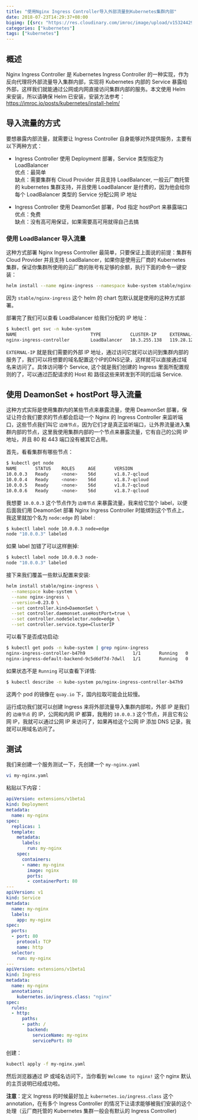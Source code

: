 ```yaml
---
title: "使用Nginx Ingress Controller导入外部流量到Kubernetes集群内部"
date: 2018-07-23T14:29:37+08:00
bigimg: [{src: "https://res.cloudinary.com/imroc/image/upload/v1532442992/blog/banner/matrix.jpg", desc: "Matrix"}]
categories: ["kubernetes"]
tags: ["kubernetes"]
---
```


## 概述

Nginx Ingress Controller 是 Kubernetes Ingress Controller 的一种实现，作为反向代理将外部流量导入集群内部，实现将 Kubernetes 内部的 Service 暴露给外部，这样我们就能通过公网或内网直接访问集群内部的服务。本文使用 Helm 来安装，所以请确保 Helm 已安装，安装方法参考：https://imroc.io/posts/kubernetes/install-helm/

## 导入流量的方式

要想暴露内部流量，就需要让 Ingress Controller 自身能够对外提供服务，主要有以下两种方式：

- Ingress Controller 使用 Deployment 部署，Service 类型指定为 LoadBalancer  
  优点：最简单  
  缺点：需要集群有 Cloud Provider 并且支持 LoadBalancer, 一般云厂商托管的 kubernetes 集群支持，并且使用 LoadBalancer 是付费的，因为他会给你每个 LoadBalancer 类型的 Service 分配公网 IP 地址

- Ingress Controller 使用 DeamonSet 部署，Pod 指定 hostPort 来暴露端口   
  优点：免费  
  缺点：没有高可用保证，如果需要高可用就得自己去搞

### 使用 LoadBalancer 导入流量

这种方式部署 Nginx Ingress Controller 最简单，只要保证上面说的前提：集群有 Cloud Provider 并且支持 LoadBalancer，如果你是使用云厂商的 Kubernetes 集群，保证你集群所使用的云厂商的账号有足够的余额，执行下面的命令一键安装：

``` bash
helm install --name nginx-ingress --namespace kube-system stable/nginx-ingress
```

因为 `stable/nginx-ingress` 这个 helm 的 chart 包默认就是使用的这种方式部署。

部署完了我们可以查看 LoadBalancer 给我们分配的 IP 地址：

``` bash
$ kubectl get svc -n kube-system
NAME                            TYPE           CLUSTER-IP     EXTERNAL-IP      PORT(S)                      AGE
nginx-ingress-controller        LoadBalancer   10.3.255.138   119.28.121.125   80:30113/TCP,443:32564/TCP   21h
```

`EXTERNAL-IP` 就是我们需要的外部 IP 地址，通过访问它就可以访问到集群内部的服务了，我们可以将想要的域名配置这个IP的DNS记录，这样就可以直接通过域名来访问了。具体访问哪个 Service, 这个就是我们创建的 Ingress 里面所配置规则的了，可以通过匹配请求的 Host 和 路径这些来转发到不同的后端 Service.

## 使用 DeamonSet + hostPort 导入流量

这种方式实际是使用集群内的某些节点来暴露流量，使用 DeamonSet 部署，保证让符合我们要求的节点都会启动一个 Nginx 的 Ingress Controller 来监听端口，这些节点我们叫它 `边缘节点`，因为它们才是真正监听端口，让外界流量进入集群内部的节点，这里我使用集群内部的一个节点来暴露流量，它有自己的公网 IP 地址，并且 80 和 443 端口没有被其它占用。

首先，看看集群有哪些节点：

``` bash
$ kubectl get node
NAME       STATUS    ROLES     AGE       VERSION
10.0.0.3   Ready     <none>    56d       v1.8.7-qcloud
10.0.0.4   Ready     <none>    56d       v1.8.7-qcloud
10.0.0.5   Ready     <none>    56d       v1.8.7-qcloud
10.0.0.6   Ready     <none>    56d       v1.8.7-qcloud
```

我想要 `10.0.0.3` 这个节点作为 `边缘节点` 来暴露流量，我来给它加个 label，以便后面我们用 DeamonSet 部署 Nginx Ingress Controller 时能绑到这个节点上，我这里就加个名为 `node:edge` 的 label :

``` bash
$ kubectl label node 10.0.0.3 node=edge
node "10.0.0.3" labeled
```

如果 label 加错了可以这样删掉:

``` bash
$ kubectl label node 10.0.0.3 node-
node "10.0.0.3" labeled
```

接下来我们覆盖一些默认配置来安装:

``` bash
helm install stable/nginx-ingress \
  --namespace kube-system \
  --name nginx-ingress \
  --version=0.23.0 \
  --set controller.kind=DaemonSet \
  --set controller.daemonset.useHostPort=true \
  --set controller.nodeSelector.node=edge \
  --set controller.service.type=ClusterIP
```

可以看下是否成功启动:

``` bash
$ kubectl get pods -n kube-system | grep nginx-ingress
nginx-ingress-controller-b47h9                  1/1       Running   0          1h
nginx-ingress-default-backend-9c5d6df7d-7dwll   1/1       Running   0          1h
```

如果状态不是 `Running`  可以查看下详情:

``` bash
$ kubectl describe -n kube-system po/nginx-ingress-controller-b47h9
```

这两个 pod 的镜像在 `quay.io` 下，国内拉取可能会比较慢。

运行成功我们就可以创建 Ingress 来将外部流量导入集群内部啦，外部 IP 是我们的 `边缘节点` 的 IP，公网和内网 IP 都算，我用的 `10.0.0.3` 这个节点，并且它有公网 IP，我就可以通过公网 IP 来访问了，如果再给这个公网 IP 添加 DNS 记录，我就可以用域名访问了。

## 测试

我们来创建一个服务测试一下，先创建一个 `my-nginx.yaml` 

``` bash
vi my-nginx.yaml
```

粘贴以下内容：

``` yaml
apiVersion: extensions/v1beta1
kind: Deployment
metadata:
  name: my-nginx
spec:
  replicas: 1
  template:
    metadata:
      labels:
        run: my-nginx
    spec:
      containers:
      - name: my-nginx
        image: nginx
        ports:
        - containerPort: 80
---
apiVersion: v1
kind: Service
metadata:
  name: my-nginx
  labels:
    app: my-nginx
spec:
  ports:
  - port: 80
    protocol: TCP
    name: http
  selector:
    run: my-nginx
---
apiVersion: extensions/v1beta1
kind: Ingress
metadata:
  name: my-nginx
  annotations:
    kubernetes.io/ingress.class: "nginx"
spec:
  rules:
  - http:
      paths:
      - path: /
        backend:
          serviceName: my-nginx
          servicePort: 80
```

创建：

``` bash
kubectl apply -f my-nginx.yaml
```

然后浏览器通过 IP 或域名访问下，当你看到 `Welcome to nginx!` 这个 nginx 默认的主页说明已经成功啦。

**注意**：定义 Ingress 的时候最好加上 `kubernetes.io/ingress.class` 这个 annotation，在有多个 Ingress Controller 的情况下让请求能够被我们安装的这个处理（云厂商托管的 Kubernetes 集群一般会有默认的 Ingress Controller)
